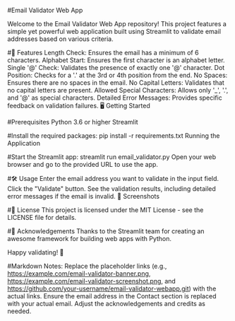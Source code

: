 #Email Validator Web App

Welcome to the Email Validator Web App repository! This project features a simple yet powerful web application built using Streamlit to validate email addresses based on various criteria.

#🚀 Features
Length Check: Ensures the email has a minimum of 6 characters.
Alphabet Start: Ensures the first character is an alphabet letter.
Single '@' Check: Validates the presence of exactly one '@' character.
Dot Position: Checks for a '.' at the 3rd or 4th position from the end.
No Spaces: Ensures there are no spaces in the email.
No Capital Letters: Validates that no capital letters are present.
Allowed Special Characters: Allows only '_', '.', and '@' as special characters.
Detailed Error Messages: Provides specific feedback on validation failures.
🖥️ Getting Started

#Prerequisites
Python 3.6 or higher
Streamlit

#Install the required packages:
pip install -r requirements.txt
Running the Application

#Start the Streamlit app:
streamlit run email_validator.py
Open your web browser and go to the provided URL to use the app.

#🛠️ Usage
Enter the email address you want to validate in the input field.
Click the "Validate" button.
See the validation results, including detailed error messages if the email is invalid.
🎨 Screenshots

#📄 License
This project is licensed under the MIT License - see the LICENSE file for details.

#🙌 Acknowledgements
Thanks to the Streamlit team for creating an awesome framework for building web apps with Python.

Happy validating! 🎉

#Markdown Notes:
Replace the placeholder links (e.g., https://example.com/email-validator-banner.png, https://example.com/email-validator-screenshot.png, and https://github.com/your-username/email-validator-webapp.git) with the actual links.
Ensure the email address in the Contact section is replaced with your actual email.
Adjust the acknowledgements and credits as needed.





